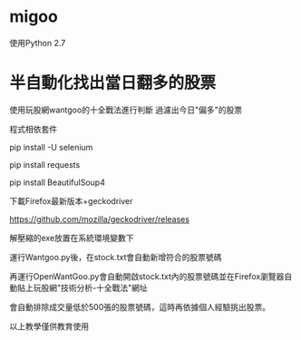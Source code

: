 ﻿# migoo
使用Python 2.7

# 半自動化找出當日翻多的股票

使用玩股網wantgoo的十全戰法進行判斷
過濾出今日"偏多"的股票

程式相依套件

pip install -U selenium

pip install requests

pip install BeautifulSoup4

下載Firefox最新版本+geckodriver

https://github.com/mozilla/geckodriver/releases

解壓縮的exe放置在系統環境變數下

運行Wantgoo.py後，在stock.txt會自動新增符合的股票號碼

再運行OpenWantGoo.py會自動開啟stock.txt內的股票號碼並在Firefox瀏覽器自動貼上玩股網"技術分析-十全戰法"網址

會自動排除成交量低於500張的股票號碼，這時再依據個人經驗挑出股票。

以上教學僅供教育使用
